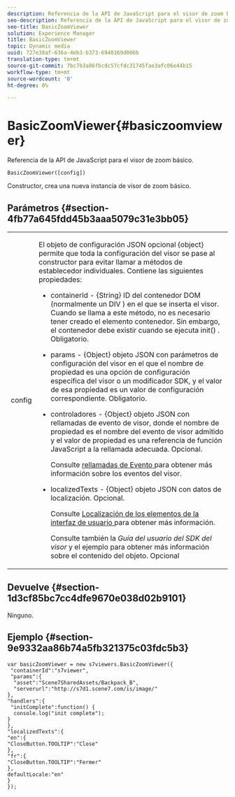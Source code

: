 ```yaml
---
description: Referencia de la API de JavaScript para el visor de zoom básico.
seo-description: Referencia de la API de JavaScript para el visor de zoom básico.
seo-title: BasicZoomViewer
solution: Experience Manager
title: BasicZoomViewer
topic: Dynamic media
uuid: 727e38af-636a-4eb3-b373-6940169d006b
translation-type: tm+mt
source-git-commit: 7bc7b3a86fbcdc57cfdc31745fae3afc06e44b15
workflow-type: tm+mt
source-wordcount: '0'
ht-degree: 0%

---
```



# BasicZoomViewer{#basiczoomviewer}

Referencia de la API de JavaScript para el visor de zoom básico.

`BasicZoomViewer([config])`

Constructor, crea una nueva instancia de visor de zoom básico.

## Parámetros {#section-4fb77a645fdd45b3aaa5079c31e3bb05}

<table id="table_896DFF34A68A403DB93A6D597461A573"> 
 <tbody> 
  <tr> 
   <td colname="col1"> <p> <span class="codeph"> <span class="varname"> config  </span> </span> </p> </td> 
   <td colname="col2"> <p> <span class="codeph"> El objeto de configuración JSON  </span> opcional {object} permite que toda la configuración del visor se pase al constructor para evitar llamar a métodos de establecedor individuales. Contiene las siguientes propiedades: </p> <p> 
     <ul id="ul_789DBD5B72ED4C80B685455B0D59494D"> 
      <li id="li_28FDCB53E4AD4097A51F21B876C18FB1"> <p> <span class="codeph"> containerId  </span> -  <span class="codeph"> {String}  </span> ID del contenedor DOM (normalmente un  <span class="codeph"> DIV  </span>) en el que se inserta el visor. Cuando se llama a este método, no es necesario tener creado el elemento contenedor. Sin embargo, el contenedor debe existir cuando se ejecuta <span class="codeph"> init() </span>. Obligatorio. </p> </li> 
      <li id="li_FDE00392DC1544ABBDD75F81EF814EF2"> <p> <span class="codeph"> params  </span> -  <span class="codeph"> {Object} objeto  </span> JSON con parámetros de configuración del visor en el que el nombre de propiedad es una opción de configuración específica del visor o un modificador SDK, y el valor de esa propiedad es un valor de configuración correspondiente. Obligatorio. </p> </li> 
      <li id="li_C534D5091CDA4717BCC48E3EBBF09AB8"> <p> <span class="codeph"> controladores  </span> -  <span class="codeph"> {Object} objeto  </span> JSON con rellamadas de evento de visor, donde el nombre de propiedad es el nombre del evento de visor admitido y el valor de propiedad es una referencia de función JavaScript a la rellamada adecuada. Opcional. </p> <p>Consulte <a href="../../../c-html5-s7-aem-asset-viewers/c-html5-20-basic-zoom-viewer-about/c-html5-20-basic-zoom-viewer-event-callbacks.md#concept-8ba57cf86537401999514e1b221ec734" format="dita" scope="local"> rellamadas de Evento </a> para obtener más información sobre los eventos del visor. </p> </li> 
      <li id="li_528FE03845F847E08F964E38D6AB6E86"> <p> <span class="codeph"> localizedTexts  </span> -  <span class="codeph"> {Object} objeto  </span> JSON con datos de localización. Opcional. </p> <p>Consulte <a href="../../../c-html5-s7-aem-asset-viewers/c-html5-20-basic-zoom-viewer-about/c-html5-20-basic-zoom-viewer-localization.md#concept-cbfc39344c494eb7b9f6a272cff0cc74" format="dita" scope="local"> Localización de los elementos de la interfaz de usuario </a> para obtener más información. </p> <p> Consulte también la <i>Guía del usuario del SDK del visor</i> y el ejemplo para obtener más información sobre el contenido del objeto. Opcional </p> </li> 
     </ul> </p> </td> 
  </tr> 
 </tbody> 
</table>

## Devuelve {#section-1d3cf85bc7cc4dfe9670e038d02b9101}

Ninguno.

## Ejemplo {#section-9e9332aa86b74a5fb321375c03fdc5b3}

```
var basicZoomViewer = new s7viewers.BasicZoomViewer({ 
 "containerId":"s7viewer", 
 "params":{ 
  "asset":"Scene7SharedAssets/Backpack_B", 
  "serverurl":"http://s7d1.scene7.com/is/image/" 
}, 
"handlers":{ 
 "initComplete":function() { 
  console.log("init complete"); 
} 
}, 
"localizedTexts":{ 
"en":{ 
"CloseButton.TOOLTIP":"Close" 
}, 
"fr":{ 
"CloseButton.TOOLTIP":"Fermer" 
}, 
defaultLocale:"en" 
} 
});
```

